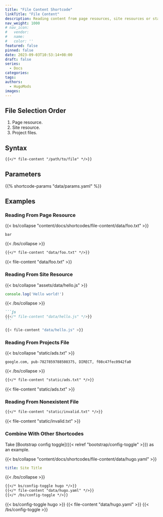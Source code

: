 ```yaml
---
title: "File Content Shortcode"
linkTitle: "File Content"
description: Reading content from page resources, site resources or static files, it's useful to reuse the content, such as the code snippets, notes and so on.
nav_weight: 1000
# nav_icon:
#   vendor: 
#   name: 
#   color: ''
featured: false
pinned: false
date: 2023-09-03T10:53:14+08:00
draft: false
series:
  - Docs
categories:
tags:
authors:
  - HugoMods
images:
---
```


## File Selection Order

1. Page resource.
2. Site resource.
3. Project files.

## Syntax

```markdown
{{</* file-content "/path/to/file" */>}}
```

## Parameters

{{% shortcode-params "data/params.yaml" %}}

## Examples

### Reading From Page Resource

{{< bs/collapse "content/docs/shortcodes/file-content/data/foo.txt" >}}
```text
bar
```
{{< /bs/collapse >}}

```markdown
{{</* file-content "data/foo.txt" */>}}
```

{{< file-content "data/foo.txt" >}}

### Reading From Site Resource

{{< bs/collapse "assets/data/hello.js" >}}
```js
console.log('Hello world!')
```
{{< /bs/collapse >}}

````markdown
```js
{{</* file-content "data/hello.js" */>}}
```
````

```js
{{< file-content "data/hello.js" >}}
```

### Reading From Projects File

{{< bs/collapse "static/ads.txt" >}}
```text
google.com, pub-7827859788508375, DIRECT, f08c47fec0942fa0
```
{{< /bs/collapse >}}

```markdown
{{</* file-content "static/ads.txt" */>}}
```

{{< file-content "static/ads.txt" >}}

### Reading From Nonexistent File

```markdown
{{</* file-content "static/invalid.txt" */>}}
```

{{< file-content "static/invalid.txt" >}}

### Combine With Other Shortcodes

Take [Bootstrap config toggle]({{< relref "bootstrap/config-toggle" >}}) as an example.

{{< bs/collapse "content/docs/shortcodes/file-content/data/hugo.yaml" >}}
```yaml
title: Site Title
```
{{< /bs/collapse >}}

```markdown
{{</* bs/config-toggle hugo */>}}
{{</* file-content "data/hugo.yaml" */>}}
{{</* /bs/config-toggle */>}}
```

{{< bs/config-toggle hugo >}}
{{< file-content "data/hugo.yaml" >}}
{{< /bs/config-toggle >}}
